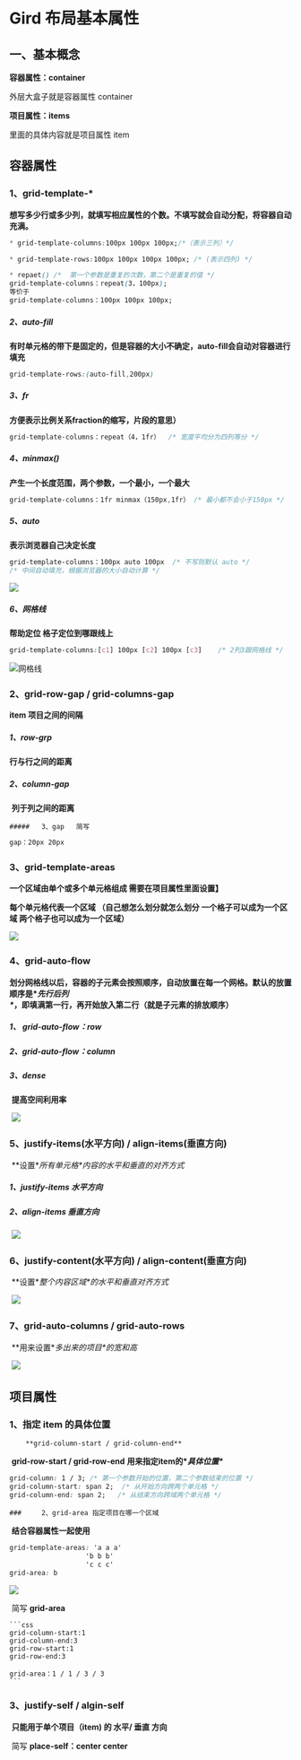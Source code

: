 # Gird 布局基本属性

## 一、基本概念

**容器属性：container**

外层大盒子就是容器属性 container

**项目属性：items**

里面的具体内容就是项目属性 item

## 容器属性

### 1、grid-template-*

**想写多少行或多少列，就填写相应属性的个数。不填写就会自动分配，将容器自动充满。**

```css
* grid-template-columns:100px 100px 100px;/*（表示三列）*/

* grid-template-rows:100px 100px 100px 100px; /* (表示四列) */

* repaet() /*  第一个参数是重复的次数，第二个是重复的值 */
grid-template-columns：repeat(3，100px);
等价于
grid-template-columns：100px 100px 100px;
```

##### 2、auto-fill

**有时单元格的带下是固定的，但是容器的大小不确定，auto-fill会自动对容器进行填充**

```css
grid-template-rows:(auto-fill,200px) 
```

##### 3、fr

  **方便表示比例关系fraction的缩写，片段的意思）**

```css
grid-template-columns：repeat（4，1fr）  /* 宽度平均分为四列等分 */
```

##### 4、minmax()

**产生一个长度范围，两个参数，一个最小，一个最大**

```css
grid-template-columns：1fr minmax（150px,1fr） /* 最小都不会小于150px */
```

##### 5、auto

**表示浏览器自己决定长度**

```css
grid-template-columns：100px auto 100px  /* 不写则默认 auto */
/* 中间自动填充，根据浏览器的大小自动计算 */
```

![](https://img-blog.csdnimg.cn/20210126151415514.png?x-oss-process=image/watermark,type_ZmFuZ3poZW5naGVpdGk,shadow_10,text_aHR0cHM6Ly9ibG9nLmNzZG4ubmV0L3l5eV93ag==,size_16,color_FFFFFF,t_70)

##### 6、网格线

**帮助定位 格子定位到哪跟线上**

```css
grid-template-columns:[c1] 100px [c2] 100px [c3]    /* 2列3跟网格线 */
```



![网格线](https://img-blog.csdnimg.cn/20210126110225870.png?x-oss-process=image/watermark,type_ZmFuZ3poZW5naGVpdGk,shadow_10,text_aHR0cHM6Ly9ibG9nLmNzZG4ubmV0L3l5eV93ag==,size_16,color_FFFFFF,t_70)



### 2、grid-row-gap  /  grid-columns-gap

**item 项目之间的间隔**

##### 	1、row-grp    

   **行与行之间的距离**

   #####     2、column-gap

​	**列于列之间的距离**

	##### 	3、gap   简写

```css
gap：20px 20px
```



### 3、**grid-template-areas**

**一个区域由单个或多个单元格组成 需要在项目属性里面设置】**

**每个单元格代表一个区域 （自己想怎么划分就怎么划分 一个格子可以成为一个区域 两个格子也可以成为一个区域）**

![](https://img-blog.csdnimg.cn/2021012615270085.png?x-oss-process=image/watermark,type_ZmFuZ3poZW5naGVpdGk,shadow_10,text_aHR0cHM6Ly9ibG9nLmNzZG4ubmV0L3l5eV93ag==,size_16,color_FFFFFF,t_70)

### 4、grid-auto-flow

**划分网格线以后，容器的子元素会按照顺序，自动放置在每一个网格。默认的放置顺序是\**先行后列\**，即填满第一行，再开始放入第二行（就是子元素的排放顺序）**

##### 	1、 **grid-auto-flow：row**

 ##### 	2、grid-auto-flow：column 

##### 	3、dense   

​	**提高空间利用率**

​	![](https://img-blog.csdnimg.cn/20210126154209371.png?x-oss-process=image/watermark,type_ZmFuZ3poZW5naGVpdGk,shadow_10,text_aHR0cHM6Ly9ibG9nLmNzZG4ubmV0L3l5eV93ag==,size_16,color_FFFFFF,t_70)

### 5、justify-items(水平方向) / align-items(垂直方向)

​	**设置\**所有单元格\**内容的水平和垂直的对齐方式**

##### 	1、justify-items  水平方向

##### 	2、align-items 垂直方向

​	![](https://img-blog.csdnimg.cn/20210126154658214.png?x-oss-process=image/watermark,type_ZmFuZ3poZW5naGVpdGk,shadow_10,text_aHR0cHM6Ly9ibG9nLmNzZG4ubmV0L3l5eV93ag==,size_16,color_FFFFFF,t_70)

### 6、justify-content(水平方向) / align-content(垂直方向)

​	**设置\**整个内容区域\**的水平和垂直对齐方式**

​	![](https://img-blog.csdnimg.cn/20210126155641443.png?x-oss-process=image/watermark,type_ZmFuZ3poZW5naGVpdGk,shadow_10,text_aHR0cHM6Ly9ibG9nLmNzZG4ubmV0L3l5eV93ag==,size_16,color_FFFFFF,t_70)

 ### 7、grid-auto-columns / grid-auto-rows 

​	**用来设置\**多出来的项目\**的宽和高**

​	![](https://img-blog.csdnimg.cn/20210126160102942.png?x-oss-process=image/watermark,type_ZmFuZ3poZW5naGVpdGk,shadow_10,text_aHR0cHM6Ly9ibG9nLmNzZG4ubmV0L3l5eV93ag==,size_16,color_FFFFFF,t_70)



## 项目属性

### 	1、指定 item 的具体位置

 		**grid-column-start / grid-column-end**

​	 	**grid-row-start / grid-row-end**  **用来指定item的\**具体位置\****

```css
grid-column: 1 / 3; /* 第一个参数开始的位置，第二个参数结束的位置 */
grid-column-start: span 2;  /* 从开始方向跨两个单元格 */
grid-column-end: span 2;   /* 从结束方向跨域两个单元格 */
```

	### 	2、grid-area 指定项目在哪一个区域

​		**结合容器属性一起使用**

```css
grid-template-areas: 'a a a'
				   'b b b'
				   'c c c'
grid-area: b
```

![](https://img-blog.csdnimg.cn/20210126162414415.png?x-oss-process=image/watermark,type_ZmFuZ3poZW5naGVpdGk,shadow_10,text_aHR0cHM6Ly9ibG9nLmNzZG4ubmV0L3l5eV93ag==,size_16,color_FFFFFF,t_70)

​	简写  **grid-area**

    ```css
    grid-column-start:1
    grid-column-end:3
    grid-row-start:1
    grid-row-end:3
    
    grid-area：1 / 1 / 3 / 3
    ```

### 3、justify-self / algin-self

​	**只能用于单个项目（item) 的  水平/ 垂直     方向**

​	简写  **place-self：center center**